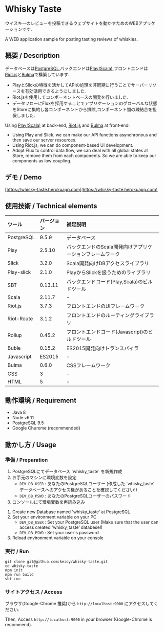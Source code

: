 Whisky Taste
============

ウイスキーのレビューを投稿できるウェブサイトを動かすためのWEBアプリケーションです.  
  
A WEB application sample for posting tasting reviews of whiskies.  

## 概要 / Description

データベースは[PostgreSQL](https://www.postgresql.org/),バックエンドは[Play(Scala)](https://www.playframework.com/documentation/2.5.x/ScalaHome),フロントエンドは[Riot.js](http://riotjs.com/)と[Bulma](https://bulma.io/)で構築しています.  

- PlayとSlickの特徴を活かしてAPIの処理を非同期に行うことでサーバーリソースを有効活用できるようにしました.
- Riot.jsを使用してコンポーネントベースの開発を行いました.
- データフローにFluxを採用することでアプリケーションのグローバルな状態をStoreに集約し各コンポーネントから排除,コンポーネント間の疎結合を担保しました.
  
Using [Play(Scala)](https://www.playframework.com/documentation/2.5.x/ScalaHome) at back-end, [Riot.js](http://riotjs.com/) and [Bulma](https://bulma.io/) at front-end.  

- Using Play and Slick, we can make our API functions asynchronous and then save our server resources.
- Using Riot.js, we can do component-based UI development.
- Adopt Flux to control data flow, we can deal with all global states at Store, remove them from each components. So we are able to keep our components as low coupling.

## デモ / Demo

[https://whisky-taste.herokuapp.com](https://whisky-taste.herokuapp.com)  

## 使用技術 / Technical elements

| ツール | バージョン | 補足説明 |
|:---|:---|:---|
| PostgreSQL | 9.5.9 | データベース |
| Play | 2.5.10 | バックエンドのScala開発向けアプリケーションフレームワーク |
| Slick | 3.2.0 | Scala開発向けDBアクセスライブラリ |
| Play-slick | 2.1.0 | PlayからSlickを扱うためのライブラリ |
| SBT | 0.13.11 | バックエンドコード(Play,Scala)のビルドツール |
| Scala | 2.11.7 | - |
| Riot.js | 3.7.3 | フロントエンドのUIフレームワーク |
| Riot-Route | 3.1.2 | フロントエンドのルーティングライブラリ |
| Rollup | 0.45.2 | フロントエンドコード(Javascript)のビルドツール |
| Buble | 0.15.2 | ES2015開発向けトランスパイラ |
| Javascript | ES2015 | - |
| Bulma | 0.6.0 | CSSフレームワーク |
| CSS | 3 | - |
| HTML | 5 | - |

## 動作環境 / Requirement

- Java 8
- Node v6.11
- PostgreSQL 9.5
- Google Churome (recommended)

## 動かし方 / Usage

### 準備 / Preparation

1. PostgreSQLにてデータベース 'whisky_taste' を新規作成
2. お手元のマシンに環境変数を設定
   - `DEV_DB_USER` : あなたのPostgreSQLユーザー (作成した 'whisky_taste' データベースへのアクセス権があることを確認してください!)
   - `DEV_DB_PSWD` : あなたのPostgreSQLユーザーのパスワード
3. コンソールにて環境変数を再読み込み

 <!-- break list -->

1. Create new Database named 'whisky_taste' at PostgreSQL
2. Set your environment variable on your PC
   - `DEV_DB_USER` : Set your PostgreSQL user (Make sure that the user can access created 'whisky_taste' databese!)
   - `DEV_DB_PSWD` : Set your user's password
3. Reload environment variable on your console

### 実行 / Run

```
git clone git@github.com:keicy/whisky-taste.git
cd whisky-taste
npm init
npm run build
sbt run
```

### サイトアクセス / Access

ブラウザ(Google-Chrome 推奨)から `http://localhost:9000` にアクセスしてください.  
  
Then, Access `http://localhost:9000` in your browser (Google-Chrome is recommend).  
